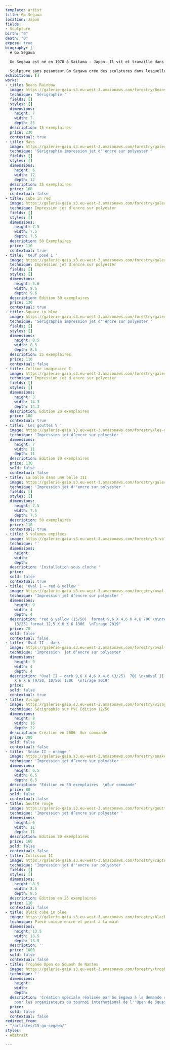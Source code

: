 ```yaml
---
template: artist
title: Go Segawa
location: Japon
fields:
- Sculpture
birth: "0"
death: "0"
expose: true
biography: |-
  # Go Segawa

  Go Segawa est né en 1970 à Saitama - Japon. Il vit et travaille dans la région parisienne Après avoir obtenu sa licence en arts plastiques, section peinture occidentale à Nippon Université (Tokyo), il est arrivé en France en 1996. Diplômé D.N.S.E.P à l’école des beaux-Arts de Rennes en 2001, DESS « créateurs de produits multimédias artistiques et culturelles » à l’Université Rennes 2 en 2004, Master « Réalité virtuelle » à l’Université Paris8, en 2006. Il effectue ensuite ses recherches en doctorat à l’université Paris8: Esthétique sciences et technologies des arts. Depuis 2001 il expose dans les galeries notamment de Rennes,Paris et Tokyo.

  Sculpture sans pesanteur Go Segawa crée des sculptures dans lesquelles on peut sentir à la fois trois éléments différents du point de vue conceptuel : les deux dimensions, les trois dimensions et la pesanteur. Cela trouble la perception de l’espace. A partir de la notion de la peinture et de la sculpture, Go Segawa essaie de déplacer le dessin de l’espace à deux dimensions à l’illusion de l’espace en trois dimensions.
exhibitions: []
works:
- title: Beans Rainbow
  image: https://galerie-gaia.s3.eu-west-3.amazonaws.com/forestry/Beans_Rainbow_2018_mail.jpg
  technique: 'Sérigraphie '
  fields: []
  styles: []
  dimensions:
    height: 7
    width: 7
    depth: 25
  description: 15 exemplaires
  price: 230
  contextual: true
- title: Mass
  image: https://galerie-gaia.s3.eu-west-3.amazonaws.com/forestry/galeriegaia@gosegawa-MASS_2019-6X12X12.jpg
  technique: 'Sérigraphie impression jet d''encre sur polyester '
  fields: []
  styles: []
  dimensions:
    height: 6
    width: 12
    depth: 12
  description: 25 exemplaires
  price: 160
  contextual: false
- title: Cube in red
  image: https://galerie-gaia.s3.eu-west-3.amazonaws.com/forestry/galerie-gaia-go-segawa-cube-in-red.png
  technique: Impression jet d'encre sur polyester
  fields: []
  styles: []
  dimensions:
    height: 7.5
    width: 7.5
    depth: 7.5
  description: 50 Exemplaires
  price: 110
  contextual: true
- title: 'Oeuf posé I '
  image: https://galerie-gaia.s3.eu-west-3.amazonaws.com/forestry/galerie-gaia-go-segawa-oeuf-pose.png
  technique: Impression jet d'encre sur polyester
  fields: []
  styles: []
  dimensions:
    height: 5.6
    width: 9.6
    depth: 9.6
  description: Edition 50 exemplaires
  price: 130
  contextual: true
- title: Square in blue
  image: https://galerie-gaia.s3.eu-west-3.amazonaws.com/forestry/galeriegaia_Segawa_SquareInBlue(4:25)_8,5x8,5x8,5.jpeg
  technique: 'Sérigraphie impression jet d''encre sur polyester '
  fields: []
  styles: []
  dimensions:
    height: 8.5
    width: 8.5
    depth: 8.5
  description: 25 exemplaires
  price: 110
  contextual: false
- title: Colline imaginaire I
  image: https://galerie-gaia.s3.eu-west-3.amazonaws.com/forestry/galerie-gaia-go-segawa-colline-imaginaire-i.png
  technique: Impression jet d'encre sur polyester
  fields: []
  styles: []
  dimensions:
    height: 3
    width: 14.3
    depth: 14.3
  description: Edition 20 exemplaires
  price: 180
  contextual: true
- title: 'Les gouttes V '
  image: https://galerie-gaia.s3.eu-west-3.amazonaws.com/forestry/les-gouttes-v-650.jpg
  technique: 'Impression jet d’encre sur polyester '
  dimensions:
    height: 7
    width: 11
    depth: 11
  description: Edition 50 exemplaires
  price: 130
  sold: false
  contextual: false
- title: La balle dans une balle III
  image: https://galerie-gaia.s3.eu-west-3.amazonaws.com/forestry/galerie-gaia-go-segawa-balle-dans-la-balle.png
  technique: 'Impression jet d''encre sur polyester '
  fields: []
  styles: []
  dimensions:
    height: 7.5
    width: 7.5
    depth: 7.5
  description: 50 exemplaires
  price: 110
  contextual: true
- title: 5 volumes empilées
  image: https://galerie-gaia.s3.eu-west-3.amazonaws.com/forestry/5-volumes-empilees.jpg
  technique: ''
  dimensions:
    height: 
    width: 
    depth: 
  description: 'Installation sous cloche '
  price: 
  sold: false
  contextual: true
- title: 'Oval I – red & yellow '
  image: https://galerie-gaia.s3.eu-west-3.amazonaws.com/forestry/oval-i-red-and-yellow-1550-1650.jpg
  technique: 'Impression jet d’encre sur polyester '
  dimensions:
    height: 9
    width: 4
    depth: 4
  description: "red & yellow (15/50)  format 9,6 X 4,6 X 4,6 70€ \n\nred & yellow
    (3/25) format 12,5 X 6 X 6 130€  \nTirage 2019"
  price: 70
  sold: false
  contextual: false
- title: 'Oval II – dark '
  image: https://galerie-gaia.s3.eu-west-3.amazonaws.com/forestry/oval-ii-dark-950-1050.jpg
  technique: 'Impression  jet d’encre sur polyester '
  dimensions:
    height: 9
    width: 4
    depth: 4
  description: "Oval II – dark 9,6 X 4,6 X 4,6 (3/25)  70€ \n\nOval II – dark 12,5
    X 6 X 6 (9/50, 10/50) 130€  \nTirage 2019"
  price: 
  sold: false
  contextual: true
- title: Visage
  image: https://galerie-gaia.s3.eu-west-3.amazonaws.com/forestry/visage.jpg
  technique: Sérigraphie sur PVC Edition 12/50
  dimensions:
    height: 8
    width: 16
    depth: 22
  description: Création en 2006  Sur commande
  price: 380
  sold: false
  contextual: false
- title: 'Snake II – orange '
  image: https://galerie-gaia.s3.eu-west-3.amazonaws.com/forestry/snake-ii-orange-1950.jpg
  technique: 'Impression jet d’encre sur polyester '
  dimensions:
    height: 6.5
    width: 6.5
    depth: 6.5
  description: "Edition en 50 exemplaires  \nSur commande"
  price: 80
  sold: false
  contextual: false
- title: Goutte rouge
  image: https://galerie-gaia.s3.eu-west-3.amazonaws.com/forestry/goutte-rouge.jpg
  technique: 'Impression jet d’encre sur polyester '
  dimensions:
    height: 6
    width: 11
    depth: 11
  description: Edition 50 exemplaires
  price: 160
  sold: false
  contextual: false
- title: Collision II
  image: https://galerie-gaia.s3.eu-west-3.amazonaws.com/forestry/capture-d-ecran-2020-12-07-a-17-22-39.png
  technique: 'Impression jet d''encre sur polyester '
  fields: []
  styles: []
  dimensions:
    height: 8.5
    width: 8.5
    depth: 8.5
  description: Edition en 25 exemplaires
  price: 110
  contextual: false
- title: Black cube in blue
  image: https://galerie-gaia.s3.eu-west-3.amazonaws.com/forestry/black-cube-in-blue.jpg
  technique: Piece unique encre et peint à la main
  dimensions:
    height: 13.5
    width: 13.5
    depth: 13.5
  description: ''
  price: 1000
  sold: false
  contextual: false
- title: Trophée Open de Squash de Nantes
  image: https://galerie-gaia.s3.eu-west-3.amazonaws.com/forestry/trophee-open-de-squash-de-nantes.jpg
  technique: ''
  dimensions:
    height: 
    width: 
    depth: 
  description: 'Création spéciale réalisée par Go Segawa à la demande de Galerie Gaïa
    pour les organisateurs du tournoi international de l''Open de Squash de Nantes '
  price: 
  sold: false
  contextual: false
redirect_from:
- "/artistes/15-go-segawa/"
styles:
- Abstrait

---
```

